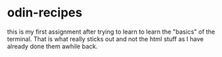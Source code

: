 # odin-recipes
this is my first assignment after trying to learn to learn the "basics" of the terminal. That is what really sticks out and not the html stuff as I have already done them awhile back.